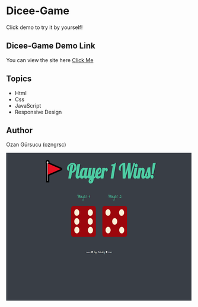 # Dicee-Game

Click demo to try it by yourself!

## Dicee-Game Demo Link

You can view the site here
[Click Me](https://ozngrsc.github.io/Dicee-Game/)

## Topics

- Html
- Css
- JavaScript
- Responsive Design


## Author

Ozan Gürsucu (ozngrsc)

<img src="images/dicee.png"  width= 500px height= 400px>
